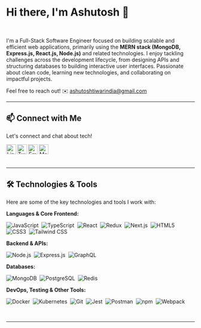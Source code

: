 # Hi there, I'm Ashutosh 👋

<br />

I'm a Full-Stack Software Engineer focused on building scalable and efficient web applications, primarily using the **MERN stack (MongoDB, Express.js, React.js, Node.js)** and related technologies. I enjoy tackling challenges across the development lifecycle, from designing APIs and structuring databases to building interactive user interfaces. Passionate about clean code, learning new technologies, and collaborating on impactful projects.

Feel free to reach out! ✉️ [ashutoshtiwarindia@gmail.com](mailto:ashutoshtiwarindia@gmail.com)

<hr>

## 📫 Connect with Me

Let's connect and chat about tech!

<p align="left">
  <a href="https://www.linkedin.com/in/ashutoshtiwarindia/" target="_blank" rel="noopener noreferrer">
    <img align="left" width="26px" src="https://cdn.jsdelivr.net/npm/simple-icons@v3/icons/linkedin.svg" alt="LinkedIn" />
  </a>  
  <a href="https://twitter.com/73_109ashutosh" target="_blank" rel="noopener noreferrer">
    <img align="left" width="26px" src="https://cdn.jsdelivr.net/npm/simple-icons@v3/icons/twitter.svg" alt="Twitter"/>
  </a>  
  <a href="mailto:ashutoshtiwarindia@gmail.com">
    <img align="left" width="26px" src="https://cdn.jsdelivr.net/npm/simple-icons@v3/icons/gmail.svg" alt="Email"/>
  </a>  
  <a href="https://medium.com/@ashutoshtiwarind" target="_blank" rel="noopener noreferrer">
    <img align="left" width="26px" src="https://cdn.jsdelivr.net/npm/simple-icons@v3/icons/medium.svg" alt="Medium"/>
  </a>  
  <!-- Add other relevant links like portfolio website if you have one -->
</p>

<br clear="left"/> <!-- Clear the float for content below -->
<hr>

## 🛠️ Technologies & Tools

Here are some of the key technologies and tools I work with:

**Languages & Core Frontend:**
<p>
  <img src="https://img.shields.io/badge/JavaScript-F7DF1E?style=for-the-badge&logo=javascript&logoColor=black" alt="JavaScript"/> 
  <img src="https://img.shields.io/badge/TypeScript-007ACC?style=for-the-badge&logo=typescript&logoColor=white" alt="TypeScript"/> 
  <img src="https://img.shields.io/badge/React-20232A?style=for-the-badge&logo=react&logoColor=61DAFB" alt="React"/> 
  <img src="https://img.shields.io/badge/Redux-593D88?style=for-the-badge&logo=redux&logoColor=white" alt="Redux"/> 
  <img src="https://img.shields.io/badge/Next.js-000000?style=for-the-badge&logo=nextdotjs&logoColor=white" alt="Next.js"/> 
  <img src="https://img.shields.io/badge/html5-%23E34F26.svg?&style=for-the-badge&logo=html5&logoColor=white" alt="HTML5"/> 
  <img src="https://img.shields.io/badge/CSS3-1572B6?&style=for-the-badge&logo=css3&logoColor=white" alt="CSS3"/> 
  <img src="https://img.shields.io/badge/Tailwind_CSS-38B2AC?style=for-the-badge&logo=tailwind-css&logoColor=white" alt="Tailwind CSS"/> 
  <!-- Add Material-UI badge if needed -->
  <!-- <img src="https://img.shields.io/badge/Material--UI-0081CB?style=for-the-badge&logo=material-ui&logoColor=white" alt="Material-UI"/>  -->
</p>

**Backend & APIs:**
<p>
  <img src="https://img.shields.io/badge/Node.js-339933?style=for-the-badge&logo=nodedotjs&logoColor=white" alt="Node.js"/> 
  <img src="https://img.shields.io/badge/Express.js-000000?style=for-the-badge&logo=express&logoColor=white" alt="Express.js"/> 
  <img src="https://img.shields.io/badge/GraphQL-E10098?style=for-the-badge&logo=graphql&logoColor=white" alt="GraphQL"/> 
  <!-- Add REST API concept or maybe Postman tool -->
</p>

**Databases:**
<p>
  <img src="https://img.shields.io/badge/MongoDB-4EA94B?style=for-the-badge&logo=mongodb&logoColor=white" alt="MongoDB"/> 
  <img src="https://img.shields.io/badge/PostgreSQL-316192?style=for-the-badge&logo=postgresql&logoColor=white" alt="PostgreSQL"/> 
  <img src="https://img.shields.io/badge/redis-%23DD0031.svg?&style=for-the-badge&logo=redis&logoColor=white" alt="Redis"/> 
  <!-- Add MySQL if relevant from Freight Deck exp -->
  <!-- <img src="https://img.shields.io/badge/MySQL-005C84?style=for-the-badge&logo=mysql&logoColor=white" alt="MySQL"/>  -->
</p>

**DevOps, Testing & Other Tools:**
<p>
  <img src="https://img.shields.io/badge/Docker-2496ED?style=for-the-badge&logo=docker&logoColor=white" alt="Docker"/> 
  <img src="https://img.shields.io/badge/Kubernetes-326CE5?style=for-the-badge&logo=kubernetes&logoColor=white" alt="Kubernetes"/> 
  <img src="https://img.shields.io/badge/Git-F05032?style=for-the-badge&logo=git&logoColor=white" alt="Git"/> 
  <img src="https://img.shields.io/badge/Jest-C21325?style=for-the-badge&logo=jest&logoColor=white" alt="Jest"/> 
  <img src="https://img.shields.io/badge/Postman-FF6C37?style=for-the-badge&logo=postman&logoColor=white" alt="Postman"/> 
  <img src="https://img.shields.io/badge/npm-CB3837?style=for-the-badge&logo=npm&logoColor=white" alt="npm"/> 
  <img src="https://img.shields.io/badge/Webpack-8DD6F9?style=for-the-badge&logo=webpack&logoColor=black" alt="Webpack"/> 
  <!-- Add Grafana/Prometheus if desired -->
  <!-- <img src="https://img.shields.io/badge/Grafana-F46800?style=for-the-badge&logo=grafana&logoColor=white" alt="Grafana"/>  -->
  <!-- <img src="https://img.shields.io/badge/Prometheus-E6522C?style=for-the-badge&logo=prometheus&logoColor=white" alt="Prometheus"/>  -->
  <!-- Add AWS badge if desired -->
  <!-- <img src="https://img.shields.io/badge/AWS-232F3E?style=for-the-badge&logo=amazon-aws&logoColor=white" alt="AWS"/>  -->
</p>

<br/>
<hr>

<!-- Optional: Add GitHub Stats -->
<!--
## 📊 GitHub Stats

<p align="center">
  <img src="https://github-readme-stats.vercel.app/api?username=ashutoshtiwarind&show_icons=true&theme=radical" alt="Ashutosh's GitHub Stats"/>
  <img src="https://github-readme-stats.vercel.app/api/top-langs/?username=ashutoshtiwarind&layout=compact&theme=radical" alt="Top Languages"/>
</p>
<hr>
-->
